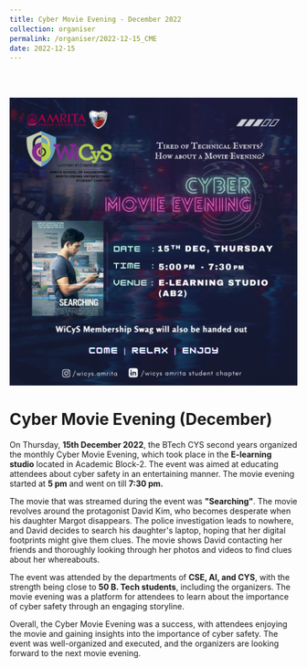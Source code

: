 ```yaml
---
title: Cyber Movie Evening - December 2022
collection: organiser
permalink: /organiser/2022-12-15_CME
date: 2022-12-15
---
```


<br/> <br/>
<p align = "center">  
<img src ="../images/CME_DEC_2022.png" width=800>
</p>
<h1><b>Cyber Movie Evening (December)</b></h1>
<p>
On Thursday, <b>15th December 2022</b>, the BTech CYS second years organized the monthly Cyber Movie Evening, which took place in the <b>E-learning studio</b> located in Academic Block-2. The event was aimed at educating attendees about cyber safety in an entertaining manner. The movie evening started at <b>5 pm</b> and went on till <b>7:30 pm.</b>

The movie that was streamed during the event was <b>"Searching"</b>. The movie revolves around the protagonist David Kim, who becomes desperate when his daughter Margot disappears. The police investigation leads to nowhere, and David decides to search his daughter's laptop, hoping that her digital footprints might give them clues. The movie shows David contacting her friends and thoroughly looking through her photos and videos to find clues about her whereabouts.

The event was attended by the departments of <b>CSE, AI, and CYS</b>, with the strength being close to <b>50 B. Tech students</b>, including the organizers. The movie evening was a platform for attendees to learn about the importance of cyber safety through an engaging storyline.

Overall, the Cyber Movie Evening was a success, with attendees enjoying the movie and gaining insights into the importance of cyber safety. The event was well-organized and executed, and the organizers are looking forward to the next movie evening.
</p>

